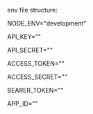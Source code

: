 env file structure:

NODE_ENV="development"

API_KEY=""

API_SECRET=""

ACCESS_TOKEN=""

ACCESS_SECRET=""

BEARER_TOKEN=""

APP_ID=""
